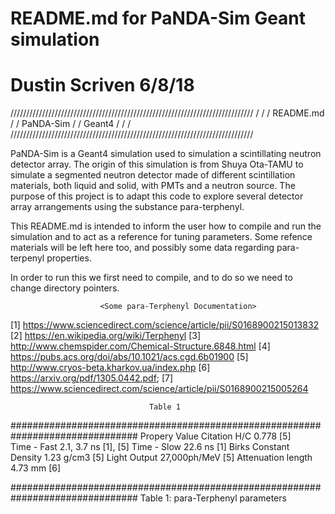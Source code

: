 # README.md for PaNDA-Sim Geant simulation
# Dustin Scriven 6/8/18

 /////////////////////////////////////////////////////////////////////////////
/                                                                             /
/                                   README.md                                 /
/                                   PaNDA-Sim                                 /
/                                     Geant4                                  /
/                                                                             /
 /////////////////////////////////////////////////////////////////////////////

PaNDA-Sim is a Geant4 simulation used to simulation a scintillating neutron 
detector array. The origin of this simulation is from Shuya Ota-TAMU to
simulate a segmented neutron detector made of different scintillation
materials, both liquid and solid, with PMTs and a neutron source. The
purpose of this project is to adapt this code to explore several detector array
arrangements using the substance para-terphenyl. 

This README.md is intended to inform the user how to compile and run the
simulation and to act as a reference for tuning parameters. Some refence
materials will be left here too, and possibly some data regarding para-
terpenyl properties.

In order to run this we first need to compile, and to do so we need to change
directory pointers.





                        <Some para-Terphenyl Documentation>
[1] https://www.sciencedirect.com/science/article/pii/S0168900215013832
[2] https://en.wikipedia.org/wiki/Terphenyl
[3] http://www.chemspider.com/Chemical-Structure.6848.html
[4] https://pubs.acs.org/doi/abs/10.1021/acs.cgd.6b01900
[5] http://www.cryos-beta.kharkov.ua/index.php
[6] https://arxiv.org/pdf/1305.0442.pdf;
[7] https://www.sciencedirect.com/science/article/pii/S0168900215005264

                                   Table 1
###############################################################################
Propery                         Value                 Citation
H/C                             0.778                      [5]     
Time - Fast               2.1, 3.7 ns                 [1], [5]
Time - Slow                   22.6 ns                      [1]
Birks Constant          
Density                    1.23 g/cm3                      [5]
Light Output             27,000ph/MeV                      [5] 
Attenuation length            4.73 mm                      [6]  
           
###############################################################################
Table 1: para-Terphenyl parameters

